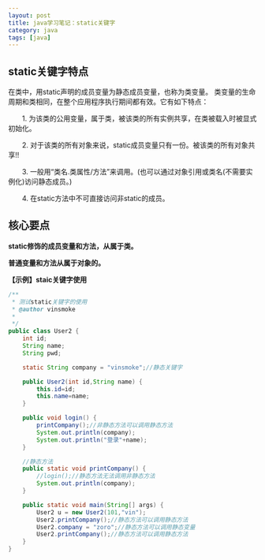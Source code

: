 ```yaml
---
layout: post
title: java学习笔记：static关键字
category: java
tags: [java]
---
```


## static关键字特点

在类中，用static声明的成员变量为静态成员变量，也称为类变量。 类变量的生命周期和类相同，在整个应用程序执行期间都有效。它有如下特点：

　　1. 为该类的公用变量，属于类，被该类的所有实例共享，在类被载入时被显式初始化。

　　2. 对于该类的所有对象来说，static成员变量只有一份。被该类的所有对象共享!!

　　3. 一般用“类名.类属性/方法”来调用。(也可以通过对象引用或类名(不需要实例化)访问静态成员。)

　　4. 在static方法中不可直接访问非static的成员。

##  核心要点

**static修饰的成员变量和方法，从属于类。**

**普通变量和方法从属于对象的。**

**【示例】staic关键字使用**

```java
/**
 * 测试static关键字的使用
 * @author vinsmoke
 *
 */
public class User2 {
    int id;
    String name;
    String pwd;

    static String company = "vinsmoke";//静态关键字

    public User2(int id,String name) {
        this.id=id;
        this.name=name;
    }

    public void login() {
        printCompany();//非静态方法可以调用静态方法
        System.out.println(company);
        System.out.println("登录"+name);
    }

    //静态方法
    public static void printCompany() {
        //login();//静态方法无法调用非静态方法
        System.out.println(company);
    }

    public static void main(String[] args) {
        User2 u = new User2(101,"vin");
        User2.printCompany();//静态方法可以调用静态方法
        User2.company = "zoro";//静态方法可以调用静态变量
        User2.printCompany();//静态方法可以调用静态方法
    }
}
```
